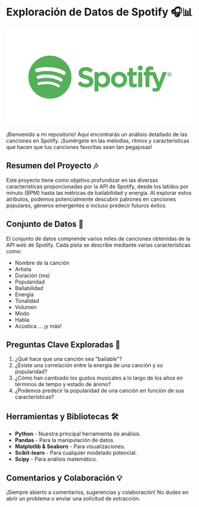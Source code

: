 # Exploración de Datos de Spotify 🎧📊

![logo](./logo-vector-spotify.jpg)

¡Bienvenido a mi repositorio! Aquí encontrarás un análisis detallado de las canciones en Spotify. ¡Sumérgete en las melodías, ritmos y características que hacen que tus canciones favoritas sean tan pegajosas!

## Resumen del Proyecto 🎶
Este proyecto tiene como objetivo profundizar en las diversas características proporcionadas por la API de Spotify, desde los latidos por minuto (BPM) hasta las métricas de bailabilidad y energía. Al explorar estos atributos, podemos potencialmente descubrir patrones en canciones populares, géneros emergentes e incluso predecir futuros éxitos.

## Conjunto de Datos 📁
El conjunto de datos comprende varios miles de canciones obtenidas de la API web de Spotify. Cada pista se describe mediante varias características como:
- Nombre de la canción
- Artista
- Duración (ms)
- Popularidad
- Bailabilidad
- Energía
- Tonalidad
- Volumen
- Modo
- Habla
- Acústica
... ¡y más!

## Preguntas Clave Exploradas 🤔
1. ¿Qué hace que una canción sea "bailable"?
2. ¿Existe una correlación entre la energía de una canción y su popularidad?
3. ¿Cómo han cambiado los gustos musicales a lo largo de los años en términos de tempo y estado de ánimo?
4. ¿Podemos predecir la popularidad de una canción en función de sus características?

## Herramientas y Bibliotecas 🛠️
- **Python** - Nuestra principal herramienta de análisis.
- **Pandas** - Para la manipulación de datos.
- **Matplotlib & Seaborn** - Para visualizaciones.
- **Scikit-learn** - Para cualquier modelado potencial.
- **Scipy** - Para análisis matemático.

## Comentarios y Colaboración 💡
¡Siempre abierto a comentarios, sugerencias y colaboración! No dudes en abrir un problema o enviar una solicitud de extracción.
 
